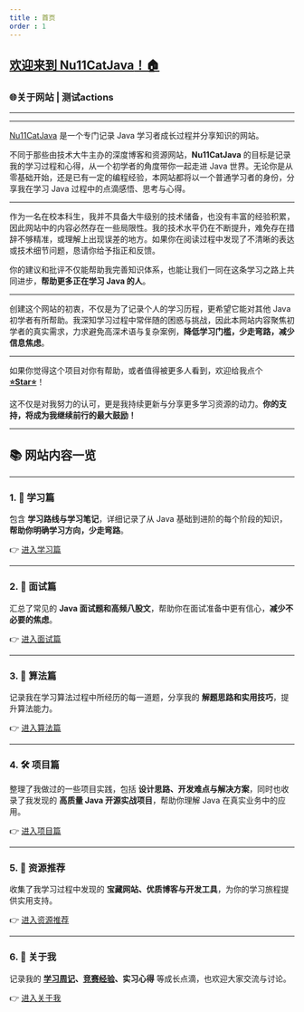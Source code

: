 ```yaml
---
title : 首页
order : 1
---
```




## [欢迎来到 **Nu11CatJava**！🏠](https://github.com/Nu11Cat/Nu11Cat.github.io)

### 🌐关于网站 | 测试actions

------

------

[Nu11CatJava](https://github.com/Nu11Cat/Nu11Cat.github.io) 是一个专门记录 Java 学习者成长过程并分享知识的网站。

不同于那些由技术大牛主办的深度博客和资源网站，**Nu11CatJava** 的目标是记录我的学习过程和心得，从一个初学者的角度带你一起走进 Java 世界。无论你是从零基础开始，还是已有一定的编程经验，本网站都将以一个普通学习者的身份，分享我在学习 Java 过程中的点滴感悟、思考与心得。

------

作为一名在校本科生，我并不具备大牛级别的技术储备，也没有丰富的经验积累，因此网站中的内容必然存在一些局限性。我的技术水平仍在不断提升，难免存在措辞不够精准，或理解上出现误差的地方。如果你在阅读过程中发现了不清晰的表达或技术细节问题，恳请你给予指正和反馈。

你的建议和批评不仅能帮助我完善知识体系，也能让我们一同在这条学习之路上共同进步，**帮助更多正在学习 Java 的人**。

------

创建这个网站的初衷，不仅是为了记录个人的学习历程，更希望它能对其他 Java 初学者有所帮助。我深知学习过程中常伴随的困惑与挑战，因此本网站内容聚焦初学者的真实需求，力求避免高深术语与复杂案例，**降低学习门槛，少走弯路，减少信息焦虑**。

------

如果你觉得这个项目对你有帮助，或者值得被更多人看到，欢迎给我点个 [**⭐Star⭐**](https://github.com/Nu11Cat/Nu11Cat.github.io)！

这不仅是对我努力的认可，更是我持续更新与分享更多学习资源的动力。**你的支持，将成为我继续前行的最大鼓励！**

------

## 📚 网站内容一览

------

### 1. 🔰 学习篇

包含 **学习路线与学习笔记**，详细记录了从 Java 基础到进阶的每个阶段的知识，**帮助你明确学习方向，少走弯路**。

👉 [进入学习篇](/1.学习篇/)

------

### 2. 💼 面试篇

汇总了常见的 **Java 面试题和高频八股文**，帮助你在面试准备中更有信心，**减少不必要的焦虑**。

👉 [进入面试篇](/2.面试篇/)

------

### 3. 🧠 算法篇

记录我在学习算法过程中所经历的每一道题，分享我的 **解题思路和实用技巧**，提升算法能力。

👉 [进入算法篇](/3.算法篇/)

------

### 4. 🛠️ 项目篇

整理了我做过的一些项目实践，包括 **设计思路、开发难点与解决方案**，同时也收录了我发现的 **高质量 Java 开源实战项目**，帮助你理解 Java 在真实业务中的应用。

👉 [进入项目篇](/4.项目篇/)

------

### 5. 🎒 资源推荐

收集了我学习过程中发现的 **宝藏网站、优质博客与开发工具**，为你的学习旅程提供实用支持。

👉 [进入资源推荐](/5.资源推荐/)

------

### 6. 👤 关于我

记录我的 **[学习周记](/6.关于我/学习周记/首页.html)、[竞赛经验](/6.关于我/竞赛心得.html)、实习心得** 等成长点滴，也欢迎大家交流与讨论。

👉 [进入关于我](/6.关于我/)
